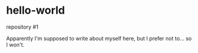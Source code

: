# hello-world
repository #1

Apparently I'm supposed to write about myself here, but I prefer not to... so I won't.
